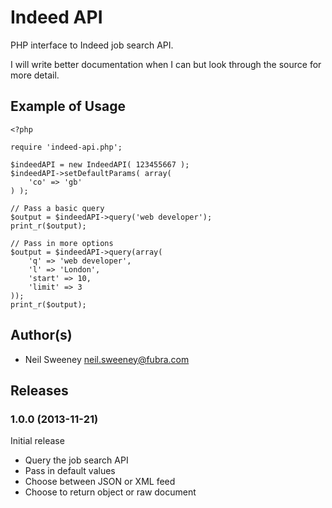 Indeed API
===============================================================================

PHP interface to Indeed job search API.

I will write better documentation when I can but look through the source for
more detail.


Example of Usage
-------------------------------------------------------------------------------

    <?php

    require 'indeed-api.php';

    $indeedAPI = new IndeedAPI( 123455667 );
    $indeedAPI->setDefaultParams( array(
        'co' => 'gb'
    ) );

    // Pass a basic query
    $output = $indeedAPI->query('web developer');
    print_r($output);

    // Pass in more options
    $output = $indeedAPI->query(array(
        'q' => 'web developer',
        'l' => 'London',
        'start' => 10,
        'limit' => 3
    ));
    print_r($output);


Author(s)
-------------------------------------------------------------------------------

- Neil Sweeney <neil.sweeney@fubra.com>


Releases
-------------------------------------------------------------------------------

### 1.0.0 (2013-11-21)

Initial release

* Query the job search API
* Pass in default values
* Choose between JSON or XML feed
* Choose to return object or raw document
